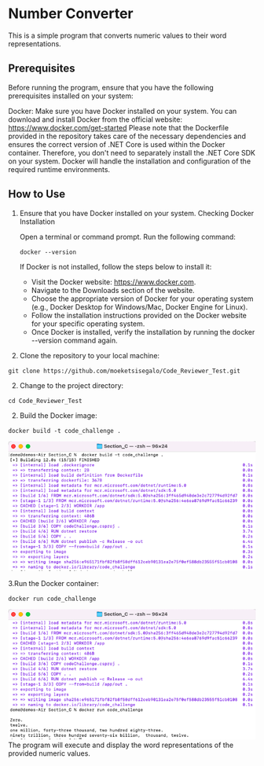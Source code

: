 # Number Converter

This is a simple program that converts numeric values to their word representations.

## Prerequisites

Before running the program, ensure that you have the following prerequisites installed on your system:

Docker: Make sure you have Docker installed on your system. You can download and install Docker from the official website: https://www.docker.com/get-started
Please note that the Dockerfile provided in the repository takes care of the necessary dependencies and ensures the correct version of .NET Core is used within the Docker container. Therefore, you don't need to separately install the .NET Core SDK on your system. Docker will handle the installation and configuration of the required runtime environments.

## How to Use



1. Ensure that you have Docker installed on your system.
   Checking Docker Installation

   Open a terminal or command prompt.
   Run the following command:
   ```
   docker --version

   ```
   If Docker is not installed, follow the steps below to install it:

   * Visit the Docker website: https://www.docker.com.
   * Navigate to the Downloads section of the website.
   * Choose the appropriate version of Docker for your operating system (e.g., Docker Desktop for Windows/Mac, Docker Engine for Linux).
   * Follow the installation instructions provided on the Docker website for your specific operating system.
   * Once Docker is installed, verify the installation by running the docker --version command again.

2. Clone the repository to your local machine:
```
git clone https://github.com/moeketsisegalo/Code_Reviewer_Test.git
```
2. Change to the project directory:
```
cd Code_Reviewer_Test
```
2. Build the Docker image:
```
docker build -t code_challenge .
```

![Build App](Section_C/screenshots/build_app.png)

3.Run the Docker container:
```
docker run code_challenge
```
![Build App](Section_C/screenshots/run_app.png)
The program will execute and display the word representations of the provided numeric values.
